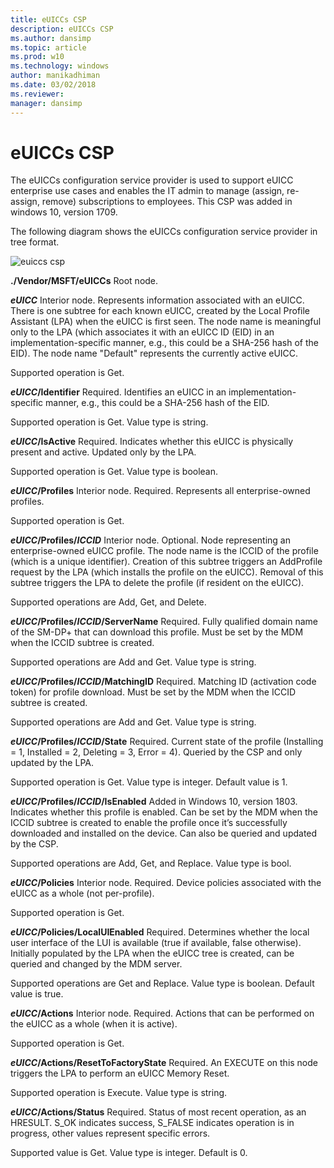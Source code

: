 ```yaml
---
title: eUICCs CSP
description: eUICCs CSP
ms.author: dansimp
ms.topic: article
ms.prod: w10
ms.technology: windows
author: manikadhiman
ms.date: 03/02/2018
ms.reviewer:
manager: dansimp
---
```


# eUICCs CSP


The eUICCs configuration service provider is used to support eUICC enterprise use cases and enables the IT admin to manage (assign, re-assign, remove) subscriptions to employees. This CSP was added in windows 10, version 1709.

The following diagram shows the eUICCs configuration service provider in tree format.

![euiccs csp](images/provisioning-csp-euiccs.png)

<a href="" id="--vendor-msft-euiccs"></a>**./Vendor/MSFT/eUICCs**
Root node.

<a href="" id="euicc"></a>**_eUICC_**
Interior node. Represents information associated with an eUICC. There is one subtree for each known eUICC, created by the Local Profile Assistant (LPA) when the eUICC is first seen. The node name is meaningful only to the LPA (which associates it with an eUICC ID (EID) in an implementation-specific manner, e.g., this could be a SHA-256 hash of the EID). The node name "Default" represents the currently active eUICC.

Supported operation is Get.

<a href="" id="euicc-identifier"></a>**_eUICC_/Identifier**
Required. Identifies an eUICC in an implementation-specific manner, e.g., this could be a SHA-256 hash of the EID.

Supported operation is Get. Value type is string.

<a href="" id="euicc-isactive"></a>**_eUICC_/IsActive**
Required. Indicates whether this eUICC is physically present and active. Updated only by the LPA.

Supported operation is Get. Value type is boolean.

<a href="" id="euicc-profiles"></a>**_eUICC_/Profiles**
Interior node. Required. Represents all enterprise-owned profiles.

Supported operation is Get.

<a href="" id="euicc-profiles-iccid"></a>**_eUICC_/Profiles/_ICCID_**
Interior node. Optional. Node representing an enterprise-owned eUICC profile. The node name is the ICCID of the profile (which is a unique identifier). Creation of this subtree triggers an AddProfile request by the LPA (which installs the profile on the eUICC). Removal of this subtree triggers the LPA to delete the profile (if resident on the eUICC).

Supported operations are Add, Get, and Delete.

<a href="" id="euicc-profiles-iccid-servername"></a>**_eUICC_/Profiles/_ICCID_/ServerName**
Required. Fully qualified domain name of the SM-DP+ that can download this profile. Must be set by the MDM when the ICCID subtree is created.

Supported operations are Add and Get. Value type is string.

<a href="" id="euicc-profiles-iccid-matchingid"></a>**_eUICC_/Profiles/_ICCID_/MatchingID**
Required. Matching ID (activation code token) for profile download. Must be set by the MDM when the ICCID subtree is created.

Supported operations are Add and Get. Value type is string.

<a href="" id="euicc-profiles-iccid-state"></a>**_eUICC_/Profiles/_ICCID_/State**
Required. Current state of the profile (Installing = 1, Installed = 2, Deleting = 3, Error = 4). Queried by the CSP and only updated by the LPA.

Supported operation is Get. Value type is integer. Default value is 1.

<a href="" id="euicc-profiles-iccid-isenabled"></a>**_eUICC_/Profiles/_ICCID_/IsEnabled**
Added in Windows 10, version 1803. Indicates whether this profile is enabled. Can be set by the MDM when the ICCID subtree is created to enable the profile once it’s successfully downloaded and installed on the device. Can also be queried and updated by the CSP.

Supported operations are Add, Get, and Replace. Value type is bool.

<a href="" id="euicc-policies"></a>**_eUICC_/Policies**
Interior node. Required. Device policies associated with the eUICC as a whole (not per-profile).

Supported operation is Get.

<a href="" id="euicc-policies-localuienabled"></a>**_eUICC_/Policies/LocalUIEnabled**
Required. Determines whether the local user interface of the LUI is available (true if available, false otherwise). Initially populated by the LPA when the eUICC tree is created, can be queried and changed by the MDM server.

Supported operations are Get and Replace. Value type is boolean. Default value is true.

<a href="" id="euicc-actions"></a>**_eUICC_/Actions**
Interior node. Required. Actions that can be performed on the eUICC as a whole (when it is active).

Supported operation is Get.

<a href="" id="euicc-actions-resettofactorystate"></a>**_eUICC_/Actions/ResetToFactoryState**
Required. An EXECUTE on this node triggers the  LPA to perform an eUICC Memory Reset.

Supported operation is Execute. Value type is string.

<a href="" id="euicc-actions-status"></a>**_eUICC_/Actions/Status**
Required. Status of most recent operation, as an HRESULT. S_OK indicates success, S_FALSE indicates operation is in progress, other values represent specific errors.

Supported value is Get. Value type is integer. Default is 0.
